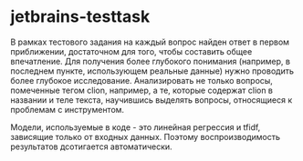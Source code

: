 # jetbrains-testtask

В рамках тестового задания на каждый вопрос найден ответ в первом приближении, достаточном для того, чтобы составить общее впечатление. Для получения более глубокого понимания (например, в последнем пункте, использующем реальные данные) нужно проводить более глубокое исследование. Анализировать не только вопросы, помеченные тегом clion, например, а те, которые содержат clion в названии и теле текста, научившись выделять вопросы, относящиеся к проблемам с инструментом.

Модели, используемые в коде - это линейная регрессия и tfidf, зависящие только от входных данных. Поэтому воспроизводимость результатов дсотигается автоматически.
